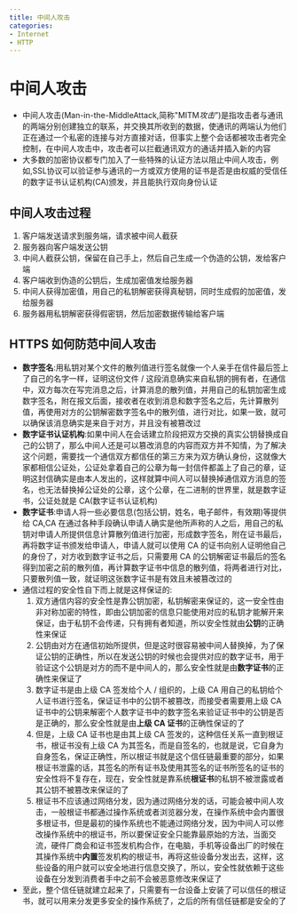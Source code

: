 ```yaml
---
title: 中间人攻击
categories:
- Internet
- HTTP
---
```

# 中间人攻击

- 中间人攻击(Man-in-the-MiddleAttack,简称"MITM*攻击*”)是指攻击者与通讯的两端分别创建独立的联系，并交换其所收到的数据，使通讯的两端认为他们正在通过一个私密的连接与对方直接对话，但事实上整个会话都被攻击者完全控制，在中间人攻击中，攻击者可以拦截通讯双方的通话并插入新的内容
- 大多数的加密协议都专门加入了一些特殊的认证方法以阻止中间人攻击，例如,SSL协议可以验证参与通讯的一方或双方使用的证书是否是由权威的受信任的数字证书认证机构(CA)颁发，并且能执行双向身份认证

## 中间人攻击过程

1. 客户端发送请求到服务端，请求被中间人截获
2. 服务器向客户端发送公钥
3. 中间人截获公钥，保留在自己手上，然后自己生成一个伪造的公钥，发给客户端
4. 客户端收到伪造的公钥后，生成加密值发给服务器
5. 中间人获得加密值，用自己的私钥解密获得真秘钥，同时生成假的加密值，发给服务器
6. 服务器用私钥解密获得假密钥，然后加密数据传输给客户端

## HTTPS 如何防范中间人攻击

- **数字签名**:用私钥对某个文件的散列值进行签名就像一个人亲手在信件最后签上了自己的名字一样，证明这份文件 / 这段消息确实来自私钥的拥有者，在通信中，双方每次在写完消息之后，计算消息的散列值，并用自己的私钥加密生成数字签名，附在报文后面，接收者在收到消息和数字签名之后，先计算散列值，再使用对方的公钥解密数字签名中的散列值，进行对比，如果一致，就可以确保该消息确实是来自于对方，并且没有被篡改过
- **数字证书认证机构**:如果中间人在会话建立阶段把双方交换的真实公钥替换成自己的公钥了，那么中间人还是可以篡改消息的内容而双方并不知情，为了解决这个问题，需要找一个通信双方都信任的第三方来为双方确认身份，这就像大家都相信公证处，公证处拿着自己的公章为每一封信件都盖上了自己的章，证明这封信确实是由本人发出的，这样就算中间人可以替换掉通信双方消息的签名，也无法替换掉公证处的公章，这个公章，在二进制的世界里，就是数字证书，公证处就是 CA(数字证书认证机构)
- **数字证书**:申请人将一些必要信息(包括公钥，姓名，电子邮件，有效期)等提供给 CA,CA 在通过各种手段确认申请人确实是他所声称的人之后，用自己的私钥对申请人所提供信息计算散列值进行加密，形成数字签名，附在证书最后，再将数字证书颁发给申请人，申请人就可以使用 CA 的证书向别人证明他自己的身份了，对方收到数字证书之后，只需要用 CA 的公钥解密证书最后的签名得到加密之前的散列值，再计算数字证书中信息的散列值，将两者进行对比，只要散列值一致，就证明这张数字证书是有效且未被篡改过的
- 通信过程的安全性自下而上就是这样保证的:
    1. 双方通信内容的安全性是靠公钥加密，私钥解密来保证的，这一安全性由非对称加密的特性，即由公钥加密的信息只能使用对应的私钥才能解开来保证，由于私钥不会传递，只有拥有者知道，所以安全性就由**公钥**的正确性来保证
    2. 公钥由对方在通信初始所提供，但是这时很容易被中间人替换掉，为了保证公钥的正确性，所以在发送公钥的时候也会提供对应的数字证书，用于验证这个公钥是对方的而不是中间人的，那么安全性就是由**数字证书**的正确性来保证了
    3. 数字证书是由上级 CA 签发给个人 / 组织的，上级 CA 用自己的私钥给个人证书进行签名，保证证书中的公钥不被篡改，而接受者需要用上级 CA 证书中的公钥来解密个人数字证书中的数字签名来验证证书中的公钥是否是正确的，那么安全性就是由**上级 CA 证书**的正确性保证的了
    4. 但是，上级 CA 证书也是由其上级 CA 签发的，这种信任关系一直到根证书，根证书没有上级 CA 为其签名，而是自签名的，也就是说，它自身为自身签名，保证正确性，所以根证书就是这个信任链最重要的部分，如果根证书泄露的话，其签名的所有证书及使用其签名的证书所签名的证书的安全性将不复存在，现在，安全性就是靠系统**根证书**的私钥不被泄露或者其公钥不被篡改来保证的了
    5. 根证书不应该通过网络分发，因为通过网络分发的话，可能会被中间人攻击，一般根证书都通过操作系统或者浏览器分发，在操作系统中会内置很多根证书，但是最初的操作系统也不能通过网络分发，因为中间人可以修改操作系统中的根证书，所以要保证安全只能靠最原始的方法，当面交流，硬件厂商会和证书签发机构合作，在电脑，手机等设备出厂的时候在其操作系统中**内置**签发机构的根证书，再将这些设备分发出去，这样，这些设备的用户就可以安全地进行信息交换了，所以，安全性就依赖于这些设备在分发到消费者手中之前不会被恶意修改来保证了
- 至此，整个信任链就建立起来了，只需要有一台设备上安装了可以信任的根证书，就可以用来分发更多安全的操作系统了，之后的所有信任链都是安全的了